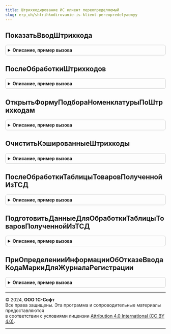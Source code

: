 ```yaml
---
title: Штрихкодирование ИС клиент переопределяемый
slug: erp_uh/shtrihkodirovanie-is-klient-pereopredelyaemyy
---
```



## ПоказатьВводШтрихкода
<details style="margin: 1em 0; padding: 0.5em; border: 1px solid #ccc; border-radius: 6px;">

<summary style="font-weight: bold; cursor: pointer;">Описание, пример вызова</summary>

```bsl

// В процедуре нужно показать диалоговое окно для ввода штрихкода и передать полученные данные в описание оповещения.
//
// Параметры:
//  Оповещение - ОписаниеОповещения - процедура, которую нужно вызвать после ввода штрихкода.
//  СтандартнаяОбработка - Булево - признак дальнейшей стандартной обработки события.
Процедура ПоказатьВводШтрихкода(Оповещение, СтандартнаяОбработка) Экспорт
```

Пример вызова
```bsl
ШтрихкодированиеИСКлиентПереопределяемый.ПоказатьВводШтрихкода(Оповещение, СтандартнаяОбработка) 
```
</details>

## ПослеОбработкиШтрихкодов
<details style="margin: 1em 0; padding: 0.5em; border: 1px solid #ccc; border-radius: 6px;">

<summary style="font-weight: bold; cursor: pointer;">Описание, пример вызова</summary>

```bsl

// В процедуре необходимо реализовать алгоритм обработки после получения данных по штрихкодам и попытки обработать эти данные.
//
// Параметры:
//  Форма - ФормаКлиентскогоПриложения - форма документа, в которой были обработаны штрихкоды,
//  ОбработанныеДанные - Структура - подготовленные ранее данные штрихкодов,
//  КэшированныеЗначения - Структура - используется механизмом обработки изменения реквизитов ТЧ.
Процедура ПослеОбработкиШтрихкодов(Форма, ОбработанныеДанные, КэшированныеЗначения) Экспорт
```

Пример вызова
```bsl
ШтрихкодированиеИСКлиентПереопределяемый.ПослеОбработкиШтрихкодов(Форма, ОбработанныеДанные, КэшированныеЗначения) 
```
</details>

## ОткрытьФормуПодбораНоменклатурыПоШтрихкодам
<details style="margin: 1em 0; padding: 0.5em; border: 1px solid #ccc; border-radius: 6px;">

<summary style="font-weight: bold; cursor: pointer;">Описание, пример вызова</summary>

```bsl

// В процедуре необходимо реализовать открытие формы, в которой будет возможность сопоставить неизвестные штрихкоды с номенклатурой.
//
// Параметры:
//  НеизвестныеШтрихкоды - Массив - Штрихкоды для сопоставления.
//  ФормаВладелец - ФормаКлиентскогоПриложения - Форма владелец.
//  ОповещениеОЗакрытии - ОписаниеОповещения - Оповещение, которое должно быть вызвано после сопоставления номенклатуры.
Процедура ОткрытьФормуПодбораНоменклатурыПоШтрихкодам(НеизвестныеШтрихкоды, ФормаВладелец = Неопределено, ОповещениеОЗакрытии = Неопределено) Экспорт
```

Пример вызова
```bsl
ШтрихкодированиеИСКлиентПереопределяемый.ОткрытьФормуПодбораНоменклатурыПоШтрихкодам(НеизвестныеШтрихкоды, ФормаВладелец, ОповещениеОЗакрытии);
```
</details>

## ОчиститьКэшированныеШтрихкоды
<details style="margin: 1em 0; padding: 0.5em; border: 1px solid #ccc; border-radius: 6px;">

<summary style="font-weight: bold; cursor: pointer;">Описание, пример вызова</summary>

```bsl

// В процедуре необходимо реализовать очистку коллекции штрихкодов, которые находятся в структуре кэшированные значения.
//
// Параметры:
//  ДанныеШтрихкодов - Соответствие - Данные штрихкодов.
//  КэшированныеЗначения - Структура - Содержит поля кэшируемых значений.
Процедура ОчиститьКэшированныеШтрихкоды(ДанныеШтрихкодов, КэшированныеЗначения) Экспорт
```

Пример вызова
```bsl
ШтрихкодированиеИСКлиентПереопределяемый.ОчиститьКэшированныеШтрихкоды(ДанныеШтрихкодов, КэшированныеЗначения) 
```
</details>

## ПослеОбработкиТаблицыТоваровПолученнойИзТСД
<details style="margin: 1em 0; padding: 0.5em; border: 1px solid #ccc; border-radius: 6px;">

<summary style="font-weight: bold; cursor: pointer;">Описание, пример вызова</summary>

```bsl

// Вызывается после загрузки данных из ТСД. В процедуре нужно проанализировать полученные штрихкоды на предмет сканирования акцизной марки, а также
// обработать штрихкоды, не привязанные к номенклатуре.
//
// Параметры:
//  Форма - ФормаКлиентскогоПриложения - форма документа, в которой были обработаны штрихкоды,
//  ОбработанныеДанные - Структура - подготовленные ранее данные штрихкодов,
//  КэшированныеЗначения - Структура - используется механизмом обработки изменения реквизитов ТЧ.
Процедура ПослеОбработкиТаблицыТоваровПолученнойИзТСД(Форма, ОбработанныеДанные, КэшированныеЗначения) Экспорт
```

Пример вызова
```bsl
ШтрихкодированиеИСКлиентПереопределяемый.ПослеОбработкиТаблицыТоваровПолученнойИзТСД(Форма, ОбработанныеДанные, КэшированныеЗначения) 
```
</details>

## ПодготовитьДанныеДляОбработкиТаблицыТоваровПолученнойИзТСД
<details style="margin: 1em 0; padding: 0.5em; border: 1px solid #ccc; border-radius: 6px;">

<summary style="font-weight: bold; cursor: pointer;">Описание, пример вызова</summary>

```bsl

// В процедуре нужно реализовать подготовку данных для дальнейшей обработки штрихкодов, полученных из ТСД.
//
// Параметры:
//  Форма - ФормаКлиентскогоПриложения - форма документа, в которой происходит обработка,
//  ТаблицаТоваров - Массив - полученные данные из ТСД,
//  КэшированныеЗначения - Структура - используется механизмом обработки изменения реквизитов ТЧ,
//  ПараметрыЗаполнения - Структура - параметры заполнения (см. ИнтеграцияЕГАИСКлиентСервер.ПараметрыЗаполненияТабличнойЧасти()).
//  СтруктураДействий - Структура - подготовленные данные.
Процедура ПодготовитьДанныеДляОбработкиТаблицыТоваровПолученнойИзТСД( Экспорт
```

Пример вызова
```bsl
ШтрихкодированиеИСКлиентПереопределяемый.ПодготовитьДанныеДляОбработкиТаблицыТоваровПолученнойИзТСД();
```
</details>

## ПриОпределенииИнформацииОбОтказеВводаКодаМаркиДляЖурналаРегистрации
<details style="margin: 1em 0; padding: 0.5em; border: 1px solid #ccc; border-radius: 6px;">

<summary style="font-weight: bold; cursor: pointer;">Описание, пример вызова</summary>

```bsl

// В данной процедуре нужно переопределить параметры записи журнала регистрации при отказе ввода кода маркировки.
//
// Параметры:
//  Форма - ФормаКлиентскогоПриложения - форма, для которой происходит обработка штрихкода.
//  СтруктураСообщения - Структура:
//   * ИмяСобытия - Строка - Имя события журнала регистрации.
//   * Уровень - Строка - Уровень журнала регистрации. Возможные уровни: "Информация", "Ошибка", "Предупреждение",
//        "Примечание".
//   * Данные - Произвольный - Данные журнала регистрации.
//   * СсылкаНаОбъект - ЛюбаяСсылка - Ссылка на объект, на основании которого будут полученные метаданные для записи
//        в журнал регистрации.
//   * КодМаркировки - Строка - Введенный код маркировки. Если значение кода не заполнено - ввод кода маркировки отменен
//        по инициативе пользователя.
Процедура ПриОпределенииИнформацииОбОтказеВводаКодаМаркиДляЖурналаРегистрации(Форма, СтруктураСообщения) Экспорт
```

Пример вызова
```bsl
ШтрихкодированиеИСКлиентПереопределяемый.ПриОпределенииИнформацииОбОтказеВводаКодаМаркиДляЖурналаРегистрации(Форма, СтруктураСообщения) 
```
</details>

---

© 2024, **ООО 1С-Софт**  
Все права защищены. Эта программа и сопроводительные материалы предоставляются  
в соответствии с условиями лицензии [Attribution 4.0 International (CC BY 4.0)](https://creativecommons.org/licenses/by/4.0/legalcode).

---
